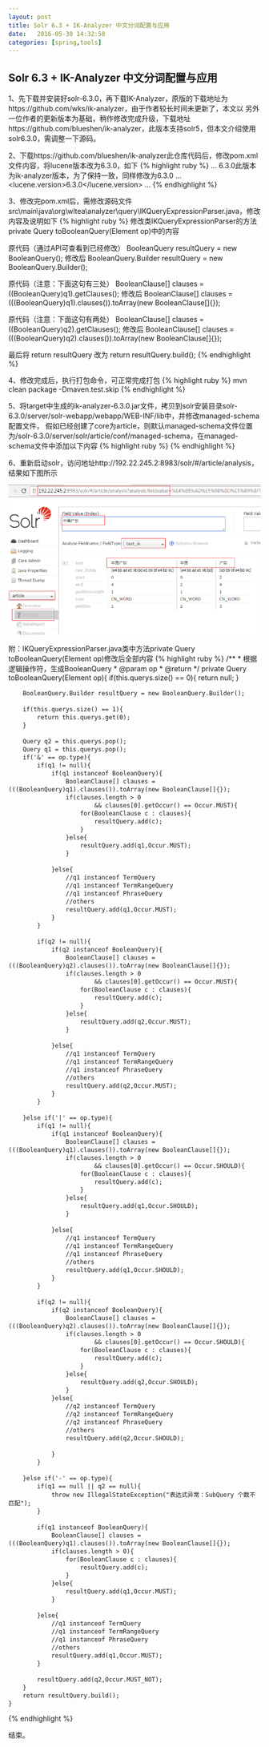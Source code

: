 ```yaml
---
layout: post
title: Solr 6.3 + IK-Analyzer 中文分词配置与应用
date:   2016-05-30 14:32:58
categories: [spring,tools]
---
```


## Solr 6.3 + IK-Analyzer 中文分词配置与应用


1、先下载并安装好solr-6.3.0，再下载IK-Analyzer，原版的下载地址为https://github.com/wks/ik-analyzer，由于作者较长时间未更新了，本文以
另外一位作者的更新版本为基础，稍作修改完成升级，下载地址https://github.com/blueshen/ik-analyzer，此版本支持solr5，但本文介绍使用
solr6.3.0，需调整一下源码。

2、下载https://github.com/blueshen/ik-analyzer此仓库代码后，修改pom.xml文件内容，将lucene版本改为6.3.0，如下
{% highlight ruby %}
...
<version>6.3.0</version>此版本为ik-analyzer版本，为了保持一致，同样修改为6.3.0
...
<lucene.version>6.3.0</lucene.version>
...
{% endhighlight %}

3、修改完pom.xml后，需修改源码文件src\main\java\org\wltea\analyzer\query\IKQueryExpressionParser.java，修改内容及说明如下
{% highlight ruby %}
修改类IKQueryExpressionParser的方法private Query toBooleanQuery(Element op)中的内容

原代码（通过API可查看到已经修改）
BooleanQuery resultQuery = new BooleanQuery();
修改后
BooleanQuery.Builder resultQuery = new BooleanQuery.Builder();

原代码（注意：下面这句有三处）
BooleanClause[] clauses = ((BooleanQuery)q1).getClauses();
修改后
BooleanClause[] clauses = (((BooleanQuery)q1).clauses()).toArray(new BooleanClause[]{});

原代码（注意：下面这句有两处）
BooleanClause[] clauses = ((BooleanQuery)q2).getClauses();
修改后
BooleanClause[] clauses = (((BooleanQuery)q2).clauses()).toArray(new BooleanClause[]{});

最后将
return resultQuery
改为
return resultQuery.build();
{% endhighlight %}

4、修改完成后，执行打包命令，可正常完成打包
{% highlight ruby %}
mvn clean package -Dmaven.test.skip
{% endhighlight %}

5、将target中生成的ik-analyzer-6.3.0.jar文件，拷贝到solr安装目录solr-6.3.0/server/solr-webapp/webapp/WEB-INF/lib中，并修改managed-schema配置文件，
假如已经创建了core为article，则默认managed-schema文件位置为/solr-6.3.0/server/solr/article/conf/managed-schema，在managed-schema文件中添加以下内容
{% highlight ruby %}
<fieldType name="text_ik" class="solr.TextField">
    <!--索引时候的分词器-->
    <analyzer type="index" isMaxWordLength="false" class="org.wltea.analyzer.lucene.IKAnalyzer"/>
    <!--查询时候的分词器-->
    <analyzer type="query" isMaxWordLength="true" class="org.wltea.analyzer.lucene.IKAnalyzer"/>
</fieldType>
{% endhighlight %}

6、重新启动solr，访问地址http://192.22.245.2:8983/solr/#/article/analysis，结果如下图所示

![Solr 6.3 + IK-Analyzer 中文分词配置与应用](/assets/dfeeded7-8f45-3579-9195-e0e8998adb.png)

附：IKQueryExpressionParser.java类中方法private Query toBooleanQuery(Element op)修改后全部内容
{% highlight ruby %}
/**
	 * 根据逻辑操作符，生成BooleanQuery
	 * @param op
	 * @return
	 */
	private Query toBooleanQuery(Element op){
		if(this.querys.size() == 0){
			return null;
		}
		
		BooleanQuery.Builder resultQuery = new BooleanQuery.Builder();

		if(this.querys.size() == 1){
			return this.querys.get(0);
		}
		
		Query q2 = this.querys.pop();
		Query q1 = this.querys.pop();
		if('&' == op.type){
			if(q1 != null){
				if(q1 instanceof BooleanQuery){
					BooleanClause[] clauses = (((BooleanQuery)q1).clauses()).toArray(new BooleanClause[]{});
					if(clauses.length > 0 
							&& clauses[0].getOccur() == Occur.MUST){
						for(BooleanClause c : clauses){
							resultQuery.add(c);
						}					
					}else{
						resultQuery.add(q1,Occur.MUST);
					}

				}else{
					//q1 instanceof TermQuery 
					//q1 instanceof TermRangeQuery 
					//q1 instanceof PhraseQuery
					//others
					resultQuery.add(q1,Occur.MUST);
				}
			}
			
			if(q2 != null){
				if(q2 instanceof BooleanQuery){
					BooleanClause[] clauses = (((BooleanQuery)q2).clauses()).toArray(new BooleanClause[]{});
					if(clauses.length > 0 
							&& clauses[0].getOccur() == Occur.MUST){
						for(BooleanClause c : clauses){
							resultQuery.add(c);
						}					
					}else{
						resultQuery.add(q2,Occur.MUST);
					}
					
				}else{
					//q1 instanceof TermQuery 
					//q1 instanceof TermRangeQuery 
					//q1 instanceof PhraseQuery
					//others
					resultQuery.add(q2,Occur.MUST);
				}
			}
			
		}else if('|' == op.type){
			if(q1 != null){
				if(q1 instanceof BooleanQuery){
					BooleanClause[] clauses = (((BooleanQuery)q1).clauses()).toArray(new BooleanClause[]{});
					if(clauses.length > 0 
							&& clauses[0].getOccur() == Occur.SHOULD){
						for(BooleanClause c : clauses){
							resultQuery.add(c);
						}					
					}else{
						resultQuery.add(q1,Occur.SHOULD);
					}
					
				}else{
					//q1 instanceof TermQuery 
					//q1 instanceof TermRangeQuery 
					//q1 instanceof PhraseQuery
					//others
					resultQuery.add(q1,Occur.SHOULD);
				}
			}
			
			if(q2 != null){
				if(q2 instanceof BooleanQuery){
					BooleanClause[] clauses = (((BooleanQuery)q2).clauses()).toArray(new BooleanClause[]{});
					if(clauses.length > 0 
							&& clauses[0].getOccur() == Occur.SHOULD){
						for(BooleanClause c : clauses){
							resultQuery.add(c);
						}					
					}else{
						resultQuery.add(q2,Occur.SHOULD);
					}
				}else{
					//q2 instanceof TermQuery 
					//q2 instanceof TermRangeQuery 
					//q2 instanceof PhraseQuery
					//others
					resultQuery.add(q2,Occur.SHOULD);
					
				}
			}
			
		}else if('-' == op.type){
			if(q1 == null || q2 == null){
				throw new IllegalStateException("表达式异常：SubQuery 个数不匹配");
			}
			
			if(q1 instanceof BooleanQuery){
				BooleanClause[] clauses = (((BooleanQuery)q1).clauses()).toArray(new BooleanClause[]{});
				if(clauses.length > 0){
					for(BooleanClause c : clauses){
						resultQuery.add(c);
					}					
				}else{
					resultQuery.add(q1,Occur.MUST);
				}

			}else{
				//q1 instanceof TermQuery 
				//q1 instanceof TermRangeQuery 
				//q1 instanceof PhraseQuery
				//others
				resultQuery.add(q1,Occur.MUST);
			}				
			
			resultQuery.add(q2,Occur.MUST_NOT);
		}
		return resultQuery.build();
	}
{% endhighlight %}

 
结束。
